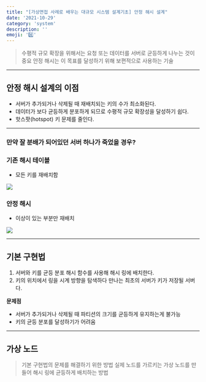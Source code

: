 ```yaml
---
title: "[가상면접 사례로 배우는 대규모 시스템 설계기초] 안정 해시 설계"
date: '2021-10-29'
category: 'system'
description: ''
emoji: '4️⃣'
---
```


> 수평적 규모 확장을 위해서는 요청 또는 데이터를 서버로 균등하게 나누는 것이 중요
> 안정 해시는 이 목표를 달성하기 위해 보편적으로 사용하는 기술

---

## 안정 해시 설계의  이점

- 서버가 추가되거나 삭제될 때 재배치되는 키의 수가 최소화된다.
- 데이터가 보다 균등하게 분포하게 되므로 수평적 규모 확장성을 달성하기 쉽다.
- 핫스팟(hotspot) 키 문제를 줄인다.

---

### 만약 잘 분배가 되어있던 서버 하나가 죽었을 경우?

### 기존 해시 테이블

- 모든 키를 재배치함

![](https://user-images.githubusercontent.com/55419159/138881514-e09e12fd-2764-40ee-9eef-2cf3a4a84f3f.png)

### 안정 해시

- 이상이 있는 부분만 재배치

![](https://user-images.githubusercontent.com/55419159/138881565-e60403c1-c98e-48ab-bb80-8a8c5f10320b.png)

---

## 기본 구현법

1. 서버와 키를 균등 분포 해시 함수를 사용해 해시 링에 배치한다.
2. 키의 위치에서 링을 시계 방향을 탐색하다 만나는 최초의 서버가 키가 저장될 서버다.

**문제점**

- 서버가 추가되거나 삭제될 때 파티션의 크기를 균등하게 유지하는게 불가능
- 키의 균등 분포를 달성하기가 어려움

---

## 가상 노드

> 기본 구현법의 문제를 해결하기 위한 방법
> 실제 노드를 가르키는 가상 노드를 만들어 해시 링에 균등하게 배치하는 방법
